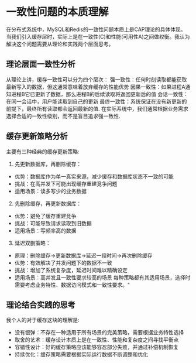 # 一致性问题的本质理解
在分布式系统中，MySQL和Redis的一致性问题本质上是CAP理论的具体体现。当我们引入缓存层时，实际上是在一致性(C)和性能(可用性A)之间做权衡。我认为解决这个问题需要从理论和实践两个层面思考。

## 理论层面一致性分析
从理论上讲，缓存一致性可以分为四个层次：
强一致性：任何时刻读取都能获取最新写入的数据，但这通常意味着放弃缓存的性能优势
因果一致性：如果进程A通知进程B它已更新了数据，那么进程B的后续读取将返回更新后的值
会话一致性：在同一会话中，用户能读取到自己的更新
最终一致性：系统保证在没有新更新的前提下，最终所有读取都会返回最新的值.
在实际系统中，我们通常根据业务需求选择合适的一致性级别，而不是盲目追求强一致性.

## 缓存更新策略分析
主要有三种经典的缓存更新策略:
1. 先更新数据库，再删除缓存：
- 优势：数据库作为单一真实来源，减少缓存和数据库状态不一致的可能
- 挑战：在高并发下可能出现缓存重建竞争问题
- 适用场景：读多写少的业务数据
2. 先删除缓存，再更新数据库：
- 优势：避免了缓存重建竞争
- 挑战：可能导致请求读取到旧数据
- 适用场景：写频率高的数据
3. 延迟双删策略：
- 原理：删除缓存→更新数据库→延迟一段时间→再次删除缓存
- 优势：有效解决了并发问题下的数据不一致
- 挑战：增加了系统复杂度，延迟时间难以精确设定
- 适用场景：高并发且一致性要求较高的场景
每种策略都有其适用场景，选择时需要考虑业务特性、数据访问模式和一致性要求。"



## 理论结合实践的思考
我个人的对于缓存这块的理解是:
- 没有银弹：不存在一种适用于所有场景的完美策略，需要根据业务特性选择
- 取舍的艺术：缓存设计本质上是在一致性、性能和复杂度之间寻找平衡点
- 容错性设计：好的缓存策略应该能够容忍部分失败，并通过补偿机制恢复
- 持续优化：缓存策略需要根据实际运行数据不断调整和优化

